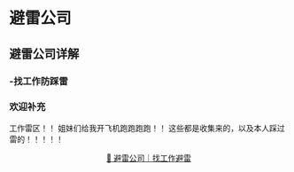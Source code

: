 # 避雷公司

## 避雷公司详解
### -找工作防踩雷
### 欢迎补充

工作雷区！！
姐妹们给我开飞机跑跑跑跑！！
这些都是收集来的，以及本人踩过雷的！！！！！
<p align="center">
 <a href="https://bileigongsi.github.io/">📜 避雷公司｜找工作避雷</a>
</p>

<!-- readme: collaborators,contributors -start -->
<!-- readme: collaborators,contributors -end -->
